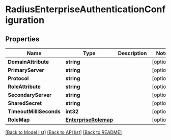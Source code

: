 # RadiusEnterpriseAuthenticationConfiguration

## Properties

Name | Type | Description | Notes
------------ | ------------- | ------------- | -------------
**DomainAttribute** | **string** |  | [optional] 
**PrimaryServer** | **string** |  | [optional] 
**Protocol** | **string** |  | [optional] 
**RoleAttribute** | **string** |  | [optional] 
**SecondaryServer** | **string** |  | [optional] 
**SharedSecret** | **string** |  | [optional] 
**TimeoutMilliSeconds** | **int32** |  | [optional] 
**RoleMap** | [**EnterpriseRolemap**](enterprise_rolemap.md) |  | [optional] 

[[Back to Model list]](../README.md#documentation-for-models) [[Back to API list]](../README.md#documentation-for-api-endpoints) [[Back to README]](../README.md)


